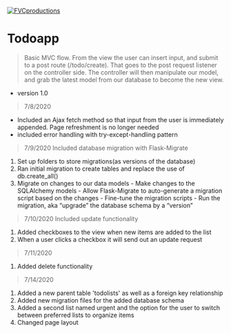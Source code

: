 <a href="http://fvcproductions.com"><img src="https://avatars1.githubusercontent.com/u/4284691?v=3&s=200" title="FVCproductions" alt="FVCproductions"></a>

<!-- [![FVCproductions](https://avatars1.githubusercontent.com/u/4284691?v=3&s=200)](http://fvcproductions.com) -->


# Todoapp

> Basic MVC flow. From the view the user can insert input, and submit to a post route (/todo/create). That goes to the post request listener on the controller side. The controller will then manipulate our model, and grab the latest model from our database to become the new view.


- version 1.0
> 7/8/2020
- Included an Ajax fetch method so that input from the user is immediately appended. Page refreshment is no longer needed
- included error handling with try-except-handling pattern
>7/9/2020
Included database migration with Flask-Migrate
  1. Set up folders to store migrations(as versions of the database)
  2. Ran initial migration to create tables and replace the use of db.create_all()
  3. Migrate on changes to our data models
    - Make changes to the SQLAlchemy models
    - Allow Flask-Migrate to auto-generate a migration script based on the changes
    - Fine-tune the migration scripts
    - Run the migration, aka “upgrade” the database schema by a “version”
>7/10/2020 Included update functionality
1. Added checkboxes to the view when new items are added to the list
2. When a user clicks a checkbox it will send out an update request
>7/11/2020
1. Added delete functionality
>7/14/2020
1. Added a new parent table 'todolists'  as well as a foreign key relationship
2. Added new migration files for the added database schema
3. Added a second list named urgent and the option for the user to switch between preferred lists
to organize items
4. Changed page layout
